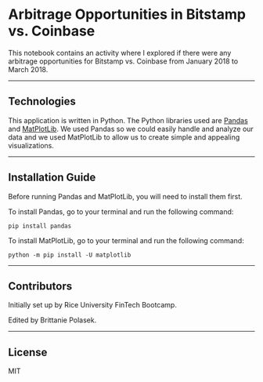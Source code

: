 # Arbitrage Opportunities in Bitstamp vs. Coinbase

This notebook contains an activity where I explored if there were any arbitrage opportunities for Bitstamp vs. Coinbase from January 2018 to March 2018. 

---

## Technologies

This application is written in Python. The Python libraries used are [Pandas](https://github.com/pandas-dev/pandas) and [MatPlotLib](https://github.com/matplotlib/matplotlib). We used Pandas so we could easily handle and analyze our data and we used MatPlotLib to allow us to create simple and appealing visualizations. 

---

## Installation Guide

Before running Pandas and MatPlotLib, you will need to install them first. 

To install Pandas, go to your terminal and run the following command:

`pip install pandas`

To install MatPlotLib, go to your terminal and run the following command:

`python -m pip install -U matplotlib`

---


## Contributors

Initially set up by Rice University FinTech Bootcamp.

Edited by Brittanie Polasek.

---

## License

MIT
